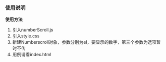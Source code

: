 ### 使用说明

**使用方法**
1. 引入numberScroll.js
2. 引入style.css
3. 新建Numberscroll对象，参数分别为el，要显示的数字，第三个参数为选项暂时不传
4. 用例请看index.html